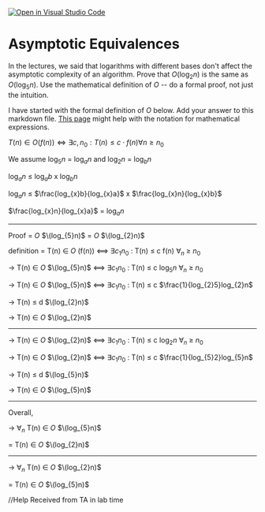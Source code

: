 [![Open in Visual Studio Code](https://classroom.github.com/assets/open-in-vscode-718a45dd9cf7e7f842a935f5ebbe5719a5e09af4491e668f4dbf3b35d5cca122.svg)](https://classroom.github.com/online_ide?assignment_repo_id=12094223&assignment_repo_type=AssignmentRepo)
# Asymptotic Equivalences

In the lectures, we said that logarithms with different bases don't affect the
asymptotic complexity of an algorithm. Prove that $O(\log_{2} n)$ is the same as
$O(\log_{5} n)$. Use the mathematical definition of $O$ -- do a formal proof,
not just the intuition.

I have started with the formal definition of $O$ below. Add your answer to this
markdown file. [This
page](https://docs.github.com/en/get-started/writing-on-github/working-with-advanced-formatting/writing-mathematical-expressions)
might help with the notation for mathematical expressions.

$T(n) \in O(f(n)) \iff \exists c, n_0: T(n) \leq c \cdot f(n) \forall n \geq n_0$

We assume $\log_{5}n$ = $\log_{a}n$  and   $\log_{2}n$  =  $\log_{b}n$

$\log_{a}n$  $\leq$  $\log_{a}b$  x $\log_{b}n$ 

$\log_{a}n$ $\leq$  $\frac{log_{x}b}{log_{x}a}$  x   $\frac{log_{x}n}{log_{x}b}$

$\frac{log_{x}n}{log_{x}a}$ =  $\log_{a}n$ 
_______________________________________________________________________________________________________________________________

Proof = $O$ $\(log_{5}n)$  = $O$ $\(log_{2}n)$

definition = T(n) $\in$ $O$ (f(n)) <==> $\exists c_1 n_0$ : T(n) $\leq$ c f(n) $\forall_n$ $\geq$ $n_0$

-> T(n) $\in$ $O$ $\(log_{5}n)$ <==> $\exists c_1 n_0$ : T(n) $\leq$ c $\log_{5}n$ $\forall_n$ $\geq$ $n_0$

-> T(n) $\in$ $O$ $\(log_{5}n)$ <==> $\exists c_1 n_0$ : T(n) $\leq$ c $\frac{1}{log_{2}5}log_{2}n$

-> T(n) $\leq$ d $\(log_{2}n)$

-> T(n) $\in$ $O$ $\(log_{2}n)$

__________________________________________________________________________________________________________________________________

-> T(n) $\in$ $O$ $\(log_{2}n)$ <==> $\exists c_1 n_0$ : T(n) $\leq$ c $\log_{2}n$ $\forall_n$ $\geq$ $n_0$

-> T(n) $\in$ $O$ $\(log_{2}n)$ <==> $\exists c_1 n_0$ : T(n) $\leq$ c $\frac{1}{log_{5}2}log_{5}n$

-> T(n) $\leq$ d $\(log_{5}n)$

-> T(n) $\in$ $O$ $\(log_{5}n)$

___________________________________________________________________________________________________________________________________

Overall,

-> $\forall_n$ T(n) $\in$ $O$ $\(log_{5}n)$  

= T(n) $\in$ $O$ $\(log_{2}n)$
_____________________________________________________________

-> $\forall_n$ T(n) $\in$ $O$ $\(log_{2}n)$ 

= T(n) $\in$ $O$ $\(log_{5}n)$



//Help Received from TA in lab time
